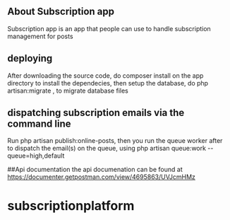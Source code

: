 

## About Subscription app

Subscription app is an app that people can use to handle subscription management for posts


## deploying
After downloading the source code, do composer install on the app directory to install the dependecies, then  setup the database, do 
php artisan:migrate , to migrate database files

## dispatching subscription emails via the command line
Run php artisan publish:online-posts, then you run the queue worker after to dispatch the email(s) on the queue, using  php artisan queue:work --queue=high,default


##Api documentation
the api documenation can be found at https://documenter.getpostman.com/view/4695863/UVJcmHMz

# subscriptionplatform
